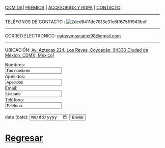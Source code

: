 [COMIDA](./COMIDA.md)| [PREMIOS](./PREMIOS.md) | [ACCESORIOS Y ROPA](./ACCESORIOS-Y-ROPA.md)  | [CONTACTO](./CONTACTO.md) 
* *  *
TELÉFONOS DE CONTACTO : ![2dcd8411dc7813e31c6ff67551943bef](https://user-images.githubusercontent.com/99773679/160023667-e8769e25-1525-4182-8732-0ce2e95e04dc.png)


* * *
CORREO ELECTRONICO: gatosymasgatos98@gmail.com
*  *  *
UBICACIÓN: [Av. Aztecas 224, Los Reyes, Coyoacán, 04330 Ciudad de México, CDMX, México](https://www.google.com.mx/maps/place/es+una+direcci%C3%B3n+falsa,+Av.+Aztecas+224,+Los+Reyes,+Coyoac%C3%A1n,+04330+Ciudad+de+M%C3%A9xico,+CDMX/@19.3283534,-99.1573424,17z/data=!3m1!4b1!4m5!3m4!1s0x85ce01e1e6ea9c3b:0x53624b5351889b82!8m2!3d19.3283484!4d-99.1551537)|         

<form action="https://formspree.io/f/mlezlqvy">
 <label for="name">Nombres:</label><br>
 <input type ="text" id="name" name="name" value="Tus nombres"><br>
 <label for="lname">Apellidos:</label><br>
 <input type="text" id="lname" name="lname" value=Apellidos><br>
 <label for="Email">Email:</label><br>
 <input type="Email" id="Email" Email="Email" value="Usuario"><br>
 <label for="Teléfono">Teléfono:</label><br>
 <input type="Teléfono" id="Teléfono" Teléfono="Teléfono" value="Teléfono"><br><br>
 <label for="date">date (date):</label>
 <input type="date" id="date" date="date">
 <input type="submit" value="Enviar">
</form>






# [Regresar](/index.md)    
